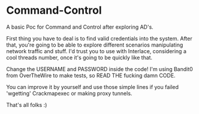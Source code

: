 # Command-Control

A basic Poc for Command and Control after exploring AD's.

First thing you have to deal is to find valid credentials into the system. After that, you're going to be able to explore different scenarios manipulating
network traffic and stuff.
I'd trust you to use with Interlace, considering a cool threads number, once it's going to be quickly like that.

Change the USERNAME and PASSWORD inside the code! I'm using Bandit0 from OverTheWire to make tests, so READ THE fucking damn CODE.

You can improve it by yourself and use those simple lines if you failed 'wgetting' Crackmapexec or making proxy tunnels.

That's all folks :)

